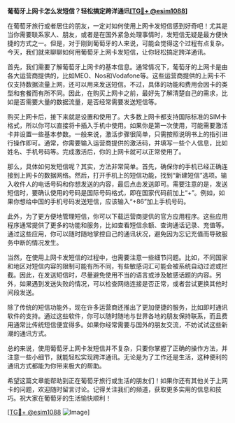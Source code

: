 **葡萄牙上网卡怎么发短信？轻松搞定跨洋通讯[[TG💪+ @esim1088](https://t.me/s/esim1088)]**

在葡萄牙旅行或者居住的朋友，一定对如何使用上网卡发短信感到好奇吧！尤其是当你需要联系家人、朋友，或者是在国外紧急处理事情时，发短信无疑是最方便快捷的方式之一。但是，对于刚到葡萄牙的人来说，可能会觉得这个过程有点复杂。今天，我们就来聊聊如何用葡萄牙上网卡发短信，让你轻松搞定跨洋通讯。

首先，我们需要了解葡萄牙上网卡的基本信息。通常情况下，葡萄牙的上网卡是由各大运营商提供的，比如MEO、Nos和Vodafone等。这些运营商提供的上网卡不仅支持数据流量上网，还可以用来发送短信。不过，具体的功能和费用会因卡的类型和套餐而有所不同。因此，在购买上网卡之前，最好先了解清楚自己的需求，比如是否需要大量的数据流量，是否经常需要发送短信等。

购买上网卡后，接下来就是设置和使用了。大多数上网卡都支持国际标准的SIM卡格式，所以你可以直接将卡插入手机中使用。如果你是第一次使用，可能需要激活卡并设置一些基本参数。一般来说，激活步骤很简单，只需按照说明书上的指引进行操作即可。通常，你需要输入运营商提供的激活码，并填写一些个人信息，比如姓名、手机号码等。完成激活后，你的上网卡就可以正常使用了。

那么，具体如何发短信呢？其实，方法非常简单。首先，确保你的手机已经正确连接到上网卡的数据网络。然后，打开手机上的短信功能，找到“新建短信”选项。输入收件人的电话号码和你想发送的内容，最后点击发送即可。需要注意的是，发送短信时，要确认使用的号码是国际号码格式，即在国家代码前加上“+”。例如，如果你想给中国的手机号码发送短信，应该输入“+86”加上手机号码。

此外，为了更方便地管理短信，你可以下载运营商提供的官方应用程序。这些应用程序通常提供了更多的功能和服务，比如查看短信余额、查询通话记录、充值等。通过这些应用，你可以随时随地掌控自己的通讯状况，避免因为忘记充值而导致服务中断的情况发生。

当然，在使用上网卡发短信的过程中，也需要注意一些细节问题。比如，不同国家和地区对短信内容的限制可能有所不同，有些敏感词汇可能会被系统自动过滤或拦截。因此，在发送短信时，尽量避免使用不当的语言或涉及敏感话题的内容。另外，如果遇到发送失败的情况，可以检查网络连接是否正常，或者尝试更换其他时间段发送。

除了传统的短信功能外，现在许多运营商还推出了更加便捷的服务，比如即时通讯软件的支持。通过这些软件，你可以随时随地与世界各地的朋友保持联系，而且费用通常比传统短信便宜得多。如果你经常需要与国外的朋友交流，不妨试试这些新潮的通讯方式。

总的来说，使用葡萄牙上网卡发短信并不复杂，只要你掌握了正确的操作方法，并注意一些小细节，就能轻松实现跨洋通讯。无论是为了工作还是生活，这种便利的通讯方式都能为你带来极大的帮助。

希望这篇文章能帮助到正在葡萄牙旅行或生活的朋友们！如果你还有其他关于上网卡的问题，欢迎随时留言讨论。记得关注我们的频道，获取更多实用的信息和技巧。祝大家在葡萄牙的生活愉快顺利！

[[TG💪+ @esim1088](https://t.me/s/esim1088) ![Image](https://i.postimg.cc/4NQfJmqS/Snipaste-2025-05-13-00-14-12.png)]